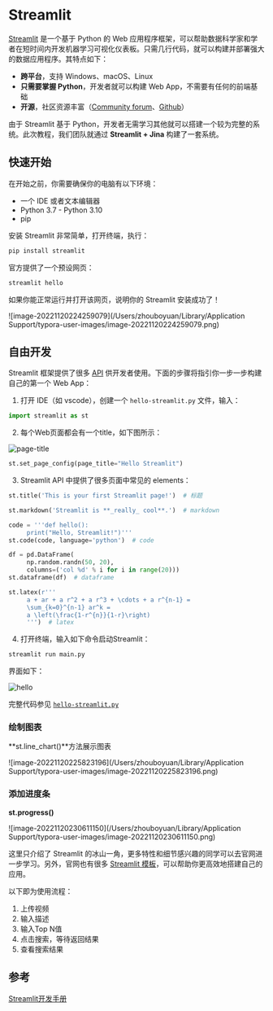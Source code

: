# Streamlit

[Streamlit](https://streamlit.io/) 是一个基于 Python 的 Web 应用程序框架，可以帮助数据科学家和学者在短时间内开发机器学习可视化仪表板。只需几行代码，就可以构建并部署强大的数据应用程序。其特点如下：

- **跨平台**，支持 Windows、macOS、Linux
- **只需要掌握 Python**，开发者就可以构建 Web App，不需要有任何的前端基础
- **开源**，社区资源丰富（[Community forum](https://discuss.streamlit.io/)、[Github](https://github.com/streamlit/streamlit/)）

由于 Streamlit 基于 Python，开发者无需学习其他就可以搭建一个较为完整的系统。此次教程，我们团队就通过 **Streamlit + Jina** 构建了一套系统。

## 快速开始

在开始之前，你需要确保你的电脑有以下环境：

- 一个 IDE 或者文本编辑器
- Python 3.7 - Python 3.10
- pip

安装 Streamlit 非常简单，打开终端，执行：

```bash
pip install streamlit
```

官方提供了一个预设网页：

```bash
streamlit hello
```

如果你能正常运行并打开该网页，说明你的 Streamlit 安装成功了！

![image-20221120224259079](/Users/zhouboyuan/Library/Application Support/typora-user-images/image-20221120224259079.png)

## 自由开发

Streamlit 框架提供了很多 [API](https://docs.streamlit.io/library/api-reference) 供开发者使用。下面的步骤将指引你一步一步构建自己的第一个 Web App：

1. 打开 IDE（如 vscode），创建一个 `hello-streamlit.py` 文件，输入：

```python
import streamlit as st
```

2. 每个Web页面都会有一个title，如下图所示：

![page-title](./img/page-title.png)

```python
st.set_page_config(page_title="Hello Streamlit")
```

3. Streamlit API 中提供了很多页面中常见的 elements：

```python
st.title('This is your first Streamlit page!')  # 标题

st.markdown('Streamlit is **_really_ cool**.')  # markdown

code = '''def hello():
     print("Hello, Streamlit!")'''
st.code(code, language='python')  # code

df = pd.DataFrame(
     np.random.randn(50, 20),
     columns=('col %d' % i for i in range(20)))
st.dataframe(df)  # dataframe

st.latex(r'''
     a + ar + a r^2 + a r^3 + \cdots + a r^{n-1} =
     \sum_{k=0}^{n-1} ar^k =
     a \left(\frac{1-r^{n}}{1-r}\right)
     ''')  # latex
```

4. 打开终端，输入如下命令启动Streamlit：

```bash
streamlit run main.py
```

界面如下：

![hello](./img/hello-streamlit.png)

完整代码参见 [`hello-streamlit.py`](https://github.com/datawhalechina/vced/blob/709de9a0a0ce6a0b534c243c5bb58e00a08c6379/docs/source/user_guide/Frontend/hello-streamlit.py)

### 绘制图表

**st.line_chart()**方法展示图表

![image-20221120225823196](/Users/zhouboyuan/Library/Application Support/typora-user-images/image-20221120225823196.png)

### 添加进度条

**st.progress()**

![image-20221120230611150](/Users/zhouboyuan/Library/Application Support/typora-user-images/image-20221120230611150.png)

这里只介绍了 Streamlit 的冰山一角，更多特性和细节感兴趣的同学可以去官网进一步学习。另外，官网也有很多 [Streamlit 模板](https://streamlit.io/gallery)，可以帮助你更高效地搭建自己的应用。

以下即为使用流程：

1. 上传视频
2. 输入描述
3. 输入Top N值
4. 点击搜索，等待返回结果
5. 查看搜索结果

## 参考

[Streamlit开发手册](http://cw.hubwiz.com/card/c/streamlit-manual/)

